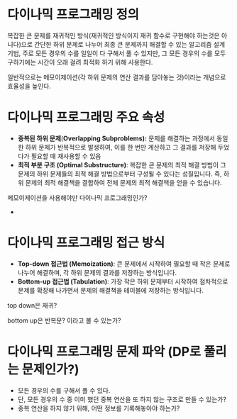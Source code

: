 # 다이나믹 프로그래밍 정의

복잡한 큰 문제를 재귀적인 방식(재귀적인 방식이지 재귀 함수로 구현해야 하는것은 아니다)으로 간단한 하위 문제로 나누어 최종 큰 문제까지 해결할 수 있는 알고리즘 설계 기법, 주로 모든 경우의 수를 일일이 다 구해서 풀 수 있지만, 그 모든 경우의 수를 모두 구하기에는 시간이 오래 걸려 최적화 하기 위해 사용한다.

일반적으로는 메모이제이션(각 하위 문제의 연산 결과를 담아놓는 것)이라는 개념으로 효율성을 높인다.

# 다이나믹 프로그래밍 주요 속성

- **중복된 하위 문제**(**Overlapping Subproblems):** 문제를 해결하는 과정에서 동일한 하위 문제가 반복적으로 발생하여, 이를 한 번만 계산하고 그 결과를 저장해 두었다가 필요할 때 재사용할 수 있음
- **최적 부분 구조 (Optimal Substructure)**: 복잡한 큰 문제의 최적 해결 방법이 그 문제의 하위 문제들의 최적 해결 방법으로부터 구성될 수 있다는 성질입니다. 즉, 하위 문제의 최적 해결책을 결합하여 전체 문제의 최적 해결책을 얻을 수 있습니다.

메모이제이션을 사용해야만 다이나믹 프로그래밍인가?

-

# 다이나믹 프로그래밍 접근 방식

- **Top-down 접근법 (Memoization)**: 큰 문제에서 시작하여 필요할 때 작은 문제로 나누어 해결하며, 각 하위 문제의 결과를 저장하는 방식입니다.
- **Bottom-up 접근법 (Tabulation)**: 가장 작은 하위 문제부터 시작하여 점차적으로 문제를 확장해 나가면서 문제의 해결책을 테이블에 저장하는 방식입니다.

top down은 재귀?

bottom up은 반복문? 이라고 볼 수 있는가?

# 다이나믹 프로그래밍 문제 파악 (DP로 풀리는 문제인가?)

- 모든 경우의 수를 구해서 풀 수 있다.
- 단, 모든 경우의 수 중 이미 했던 중복 연산을 또 하지 않는 구조로 만들 수 있는가?
- 중복 연산을 하지 않기 위해, 어떤 정보를 기록해놓아야 하는가?
